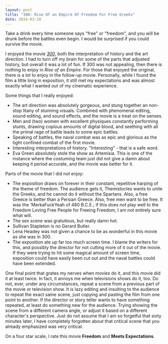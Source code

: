 ```yaml
---
layout: post
title: "300: Rise Of an Empire Of Freedom For Free Greeks"
date: 2014-03-10
---
```


Take a drink every time someone says "free" or "freedom", and you will be drunk before the battles even begin.
I would be surprised if you could survive the movie.

I enjoyed the movie _[300](http://www.imdb.com/title/tt0416449/)_, both the interpretation of history and the art direction. I had to turn
off my brain for some of the parts that adjusted history, but overall it was a lot of fun. If 300 was not appealing, then there is nothing
to enjoy in _Rise of an Empire_. For those that enjoyed the original, there is a lot to enjoy in the follow-up movie. Personally, while I
found the film a little long in exposition, it still met my expectations and was almost exactly what I wanted out of my cinematic experience.

Some things that I really enjoyed:

- The art direction was absolutely gorgeous, and stung together an non-stop litany of stunning visuals. Combined with phenomenal editing, sound editing, and sound effects, and the movie is a treat on the senses.
- Men and (two) women with excellent physiques constantly performing stunts, drawing copious amounts of digital blood, and seething with all the primal rage of battle leads to some epic battles.
- Speaking of battles, the naval combat was as epic and glorious as the tight confined combat of the first movie.
- Interesting interpretations of history. "Interesting" - that is a safe word.
- Eva Green absolutely stole the show as Artemisia. This is one of the instance where the costuming team just did not give a damn about keeping it period accurate, and the movie was better for it.

Parts of the movie that I did not enjoy:

- The exposition draws on forever in their constant, repetitive harping of the theme of freedom. The audience gets it, Themistocles wants to unite the Greeks, and he cannot do it without the Spartans. Also, a free Greece is better than a Persian Greece. Also, free men want to be free. It was the 'MerkaFuckYeah of 480 B.C.E.; if this does not play well to the Freedom Loving Free People for Freeing Freedom, I am not entirely sure what will.
- The sex scene was gratuitous, but really damn hot.
- Sullivan Stapleton is no Gerard Butler.
- Lena Headey was not given a chance to be as wonderful in this movie as she was in 300.
- The exposition ate up far too much screen time. I blame the writers for this, and possibly the director for not cutting more of it out of the movie. If they were trying to hit some magical amount of screen time, exposition could have easily been cut out and the naval battles could have been extended.

One final point that grates my nerves when movies do it, and this movie did it at least twice. In fact, it annoys me when televisions shows do it, too. Do not, ever, under any circumstances, repeat a scene from a previous part of the movie or television show. It is lazy editing and insulting to the audience to repeat the exact same scene, just copying and pasting the film from one point to another. If the director or story teller wants to have something repeated, at least do something new for the audience. Trying showing the scene from a different camera angle, or adjust it based on a different character's perspective. Just do not assume that I am so forgetful that sixty minutes later, I have completely forgotten about that critical scene that you already emphasized was very critical.

On a four star scale, I rate this movie **Freedom** and **Meets Expectations**.